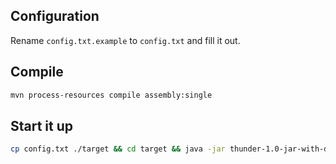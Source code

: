 ## Configuration

Rename `config.txt.example` to `config.txt` and fill it out.

## Compile

```bash
mvn process-resources compile assembly:single
```

## Start it up

```bash
cp config.txt ./target && cd target && java -jar thunder-1.0-jar-with-dependencies.jar
```
